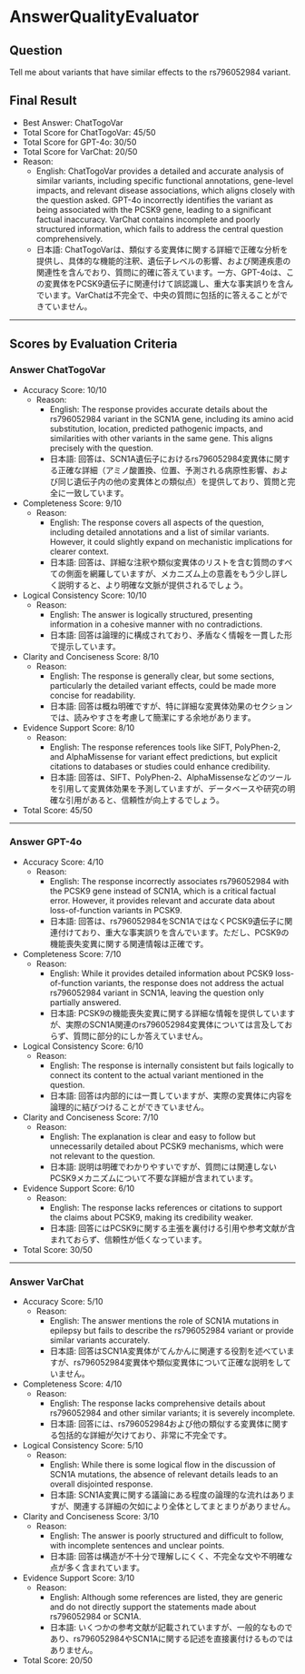 # AnswerQualityEvaluator

## Question

Tell me about variants that have similar effects to the rs796052984 variant.

## Final Result

- Best Answer: ChatTogoVar
- Total Score for ChatTogoVar: 45/50
- Total Score for GPT-4o: 30/50
- Total Score for VarChat: 20/50
- Reason:
  - English: ChatTogoVar provides a detailed and accurate analysis of similar variants, including specific functional annotations, gene-level impacts, and relevant disease associations, which aligns closely with the question asked. GPT-4o incorrectly identifies the variant as being associated with the PCSK9 gene, leading to a significant factual inaccuracy. VarChat contains incomplete and poorly structured information, which fails to address the central question comprehensively. 
  - 日本語: ChatTogoVarは、類似する変異体に関する詳細で正確な分析を提供し、具体的な機能的注釈、遺伝子レベルの影響、および関連疾患の関連性を含んでおり、質問に的確に答えています。一方、GPT-4oは、この変異体をPCSK9遺伝子に関連付けて誤認識し、重大な事実誤りを含んでいます。VarChatは不完全で、中央の質問に包括的に答えることができていません。

---

## Scores by Evaluation Criteria

### Answer ChatTogoVar
- Accuracy Score: 10/10
  - Reason: 
    - English: The response provides accurate details about the rs796052984 variant in the SCN1A gene, including its amino acid substitution, location, predicted pathogenic impacts, and similarities with other variants in the same gene. This aligns precisely with the question.
    - 日本語: 回答は、SCN1A遺伝子におけるrs796052984変異体に関する正確な詳細（アミノ酸置換、位置、予測される病原性影響、および同じ遺伝子内の他の変異体との類似点）を提供しており、質問と完全に一致しています。
- Completeness Score: 9/10
  - Reason: 
    - English: The response covers all aspects of the question, including detailed annotations and a list of similar variants. However, it could slightly expand on mechanistic implications for clearer context.
    - 日本語: 回答は、詳細な注釈や類似変異体のリストを含む質問のすべての側面を網羅していますが、メカニズム上の意義をもう少し詳しく説明すると、より明確な文脈が提供されるでしょう。
- Logical Consistency Score: 10/10
  - Reason: 
    - English: The answer is logically structured, presenting information in a cohesive manner with no contradictions.
    - 日本語: 回答は論理的に構成されており、矛盾なく情報を一貫した形で提示しています。
- Clarity and Conciseness Score: 8/10
  - Reason: 
    - English: The response is generally clear, but some sections, particularly the detailed variant effects, could be made more concise for readability.
    - 日本語: 回答は概ね明確ですが、特に詳細な変異体効果のセクションでは、読みやすさを考慮して簡潔にする余地があります。
- Evidence Support Score: 8/10
  - Reason: 
    - English: The response references tools like SIFT, PolyPhen-2, and AlphaMissense for variant effect predictions, but explicit citations to databases or studies could enhance credibility.
    - 日本語: 回答は、SIFT、PolyPhen-2、AlphaMissenseなどのツールを引用して変異体効果を予測していますが、データベースや研究の明確な引用があると、信頼性が向上するでしょう。
- Total Score: 45/50

---

### Answer GPT-4o
- Accuracy Score: 4/10
  - Reason: 
    - English: The response incorrectly associates rs796052984 with the PCSK9 gene instead of SCN1A, which is a critical factual error. However, it provides relevant and accurate data about loss-of-function variants in PCSK9.
    - 日本語: 回答は、rs796052984をSCN1AではなくPCSK9遺伝子に関連付けており、重大な事実誤りを含んでいます。ただし、PCSK9の機能喪失変異に関する関連情報は正確です。
- Completeness Score: 7/10
  - Reason: 
    - English: While it provides detailed information about PCSK9 loss-of-function variants, the response does not address the actual rs796052984 variant in SCN1A, leaving the question only partially answered.
    - 日本語: PCSK9の機能喪失変異に関する詳細な情報を提供していますが、実際のSCN1A関連のrs796052984変異体については言及しておらず、質問に部分的にしか答えていません。
- Logical Consistency Score: 6/10
  - Reason: 
    - English: The response is internally consistent but fails logically to connect its content to the actual variant mentioned in the question.
    - 日本語: 回答は内部的には一貫していますが、実際の変異体に内容を論理的に結びつけることができていません。
- Clarity and Conciseness Score: 7/10
  - Reason: 
    - English: The explanation is clear and easy to follow but unnecessarily detailed about PCSK9 mechanisms, which were not relevant to the question.
    - 日本語: 説明は明確でわかりやすいですが、質問には関連しないPCSK9メカニズムについて不要な詳細が含まれています。
- Evidence Support Score: 6/10
  - Reason: 
    - English: The response lacks references or citations to support the claims about PCSK9, making its credibility weaker.
    - 日本語: 回答にはPCSK9に関する主張を裏付ける引用や参考文献が含まれておらず、信頼性が低くなっています。
- Total Score: 30/50

---

### Answer VarChat
- Accuracy Score: 5/10
  - Reason: 
    - English: The answer mentions the role of SCN1A mutations in epilepsy but fails to describe the rs796052984 variant or provide similar variants accurately.
    - 日本語: 回答はSCN1A変異体がてんかんに関連する役割を述べていますが、rs796052984変異体や類似変異体について正確な説明をしていません。
- Completeness Score: 4/10
  - Reason: 
    - English: The response lacks comprehensive details about rs796052984 and other similar variants; it is severely incomplete.
    - 日本語: 回答には、rs796052984および他の類似する変異体に関する包括的な詳細が欠けており、非常に不完全です。
- Logical Consistency Score: 5/10
  - Reason: 
    - English: While there is some logical flow in the discussion of SCN1A mutations, the absence of relevant details leads to an overall disjointed response.
    - 日本語: SCN1A変異に関する議論にある程度の論理的な流れはありますが、関連する詳細の欠如により全体としてまとまりがありません。
- Clarity and Conciseness Score: 3/10
  - Reason: 
    - English: The answer is poorly structured and difficult to follow, with incomplete sentences and unclear points.
    - 日本語: 回答は構造が不十分で理解しにくく、不完全な文や不明確な点が多く含まれています。
- Evidence Support Score: 3/10
  - Reason: 
    - English: Although some references are listed, they are generic and do not directly support the statements made about rs796052984 or SCN1A.
    - 日本語: いくつかの参考文献が記載されていますが、一般的なものであり、rs796052984やSCN1Aに関する記述を直接裏付けるものではありません。
- Total Score: 20/50